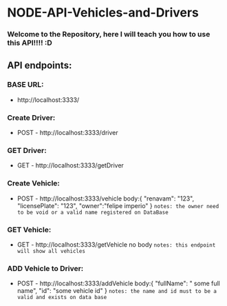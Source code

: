 # NODE-API-Vehicles-and-Drivers

### Welcome to the Repository, here I will teach you how to use this API!!!! :D

## API endpoints:

### BASE URL:
- http://localhost:3333/

### Create Driver:
- POST - http://localhost:3333/driver

### GET Driver:
- GET - http://localhost:3333/getDriver



### Create Vehicle:
- POST - http://localhost:3333/vehicle
body:{
		"renavam": "123",
    "licensePlate": "123",
    "owner":"felipe imperio"
}
`notes: the owner need to be void or a valid name registered on DataBase`


### GET Vehicle:
- GET - http://localhost:3333/getVehicle
no body
`notes: this endpoint will show all vehicles`

### ADD Vehicle to Driver:
- POST - http://localhost:3333/addVehicle
body:{
	"fullName": " some full name",
	"id": "some vehicle id"
  }
  `notes: the name and id must to be a valid and exists on data base`
